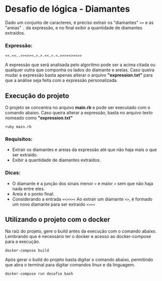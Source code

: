# Desafio de lógica - Diamantes

Dado um conjunto de caracteres, é preciso extrair os "diamantes"  `<>` e as "areias" `.` da expressão, e no final exibir a quantidade de diamantes extraídos.

### **Expressão:**

```
<<.<<..>><>><.>.>.<<.>.<.>>>><>><>>
```

A expressão que será analisada pelo algoritmo pode ser a acima citada ou qualquer outra que componha os lados do diamante e areias. Caso queira mudar a expressão basta apenas alterar o arquivo **"expression.txt"** para que a análise seja feita com a expressão personalizada.

## Execução do projeto
O projeto se concentra no arquivo **main.rb** e pode ser executado com o comando abaixo. Caso queira alterar a expressão, basta no arquivo texto nomeado como **"expression.txt"**

```
ruby main.rb
```

### **Requisitos:**

- Extrair os diamantes e areias da expressão até que não haja mais o que ser extraído.
- Exibir a quantidade de diamantes extraídos.

### **Dicas:**

- O diamante é a junção dos sinais menor `<` e maior `>` sem que não haja nada entre eles.
- Areia é o ponto final.
- Considerando a entrada `<<>>><` Ao extrair um diamante `<>`, é formado um novo diamante para ser extraído `<>><`



## Utilizando o projeto com o docker
Na raíz do projeto, gere o build antes da execução com o comando abaixo. Lembrando que é necessário ter o docker e acesso ao docker-compose para a execução.

```
docker-compose build
```

Após gerar o build do projeto basta digitar o comando abaixo, permitindo que abra o terminal para digitar comandos linux e da linguagem.

```
docker-compose run desafio bash
```


